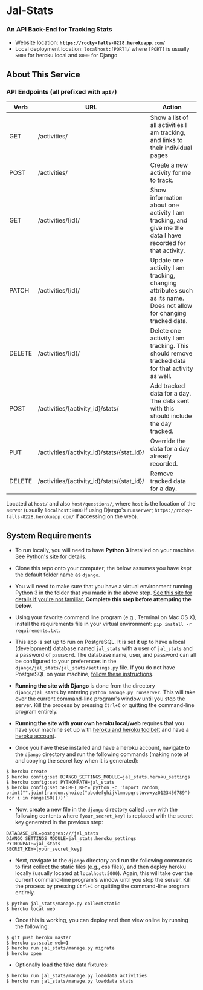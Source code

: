 # Jal-Stats

### An API Back-End for Tracking Stats

* Website location: **`https://rocky-falls-8228.herokuapp.com/`**
* Local deployment location: `localhost:[PORT]/` where `[PORT]` is usually `5000` for heroku local and `8000` for Django

## About This Service

### API Endpoints (all prefixed with `api/`)

Verb   | URL                                       | Action
------ | ---                                        | -------
GET    | /activities/                               | Show a list of all activities I am tracking, and links to their individual pages
POST   | /activities/                               | Create a new activity for me to track.
GET    | /activities/{id}/                          | Show information about one activity I am tracking, and give me the data I have recorded for that activity.
PATCH  | /activities/{id}/                          | Update one activity I am tracking, changing attributes such as its name. Does not allow for changing tracked data.
DELETE | /activities/{id}/                          | Delete one activity I am tracking. This should remove tracked data for that activity as well.
POST   | /activities/{activity_id}/stats/           | Add tracked data for a day. The data sent with this should include the day tracked.
PUT    | /activities/{activity_id}/stats/{stat_id}/ | Override the data for a day already recorded.
DELETE | /activities/{activity_id}/stats/{stat_id}/ | Remove tracked data for a day.


Located at `host/` and also `host/questions/`, where `host` is the location of the server (usually `localhost:8000` if using Django's `runserver`; `https://rocky-falls-8228.herokuapp.com/` if accessing on the web).


## System Requirements

* To run locally, you will need to have **Python&nbsp;3** installed on your machine. See [Python's site](https://www.python.org/) for details.

* Clone this repo onto your computer; the below assumes you have kept the default folder name as `django`.

* You will need to make sure that you have a virtual environment running Python&nbsp;3 in the folder that you made in the above step. [See this site for details if you're not familiar.](http://docs.python-guide.org/en/latest/dev/virtualenvs/) **Complete this step before attempting the below.**

* Using your favorite command line program (e.g., Terminal on Mac&nbsp;OS&nbsp;X), install the requirements file in your virtual environment: `pip install -r requirements.txt`.

* This app is set up to run on PostgreSQL. It is set it up to have a local (development) database named `jal_stats` with a user of `jal_stats` and a password of `password`. The database name, user, and password can all be configured to your preferences in the `django/jal_stats/jal_stats/settings.py` file. If you do not have PostgreSQL on your machine, [follow these instructions](https://github.com/tiyd-python-2015-08/course-resources/blob/master/week7/PostgreSQL-and-Django.md).

* **Running the site with Django** is done from the directory `django/jal_stats` by entering `python manage.py runserver`. This will take over the current command-line program's window until you stop the server. Kill the process by pressing `Ctrl+C` or quitting the command-line program entirely.

* **Running the site with your own heroku local/web** requires that you have your machine set up with [heroku and heroku toolbelt](https://devcenter.heroku.com/articles/getting-started-with-python#set-up) and have a [heroku account](https://signup.heroku.com/).
 * Once you have these installed and have a heroku account, navigate to the `django` directory and run the following commands (making note of and copying the secret key when it is generated):
 ```
 $ heroku create
 $ heroku config:set DJANGO_SETTINGS_MODULE=jal_stats.heroku_settings
 $ heroku config:set PYTHONPATH=jal_stats
 $ heroku config:set SECRET_KEY=`python -c 'import random; print("".join([random.choice("abcdefghijklmnopqrstuvwxyz0123456789") for i in range(50)]))'`
 ```

 * Now, create a new file in the `django` directory called `.env` with the following contents where `[your_secret_key]` is replaced with the secret key generated in the previous step:
 ```
 DATABASE_URL=postgres:///jal_stats
 DJANGO_SETTINGS_MODULE=jal_stats.heroku_settings
 PYTHONPATH=jal_stats
 SECRET_KEY=[your_secret_key]
 ```

 * Next, navigate to the `django` directory and run the following commands to first collect the static files (e.g., css files), and then deploy heroku locally (usually located at `localhost:5000`). Again, this will take over the current command-line program's window until you stop the server. Kill the process by pressing `Ctrl+C` or quitting the command-line program entirely.
 ```
 $ python jal_stats/manage.py collectstatic
 $ heroku local web
 ```

 * Once this is working, you can deploy and then view online by running the following:
 ```
 $ git push heroku master
 $ heroku ps:scale web=1
 $ heroku run jal_stats/manage.py migrate
 $ heroku open
 ```

 * Optionally load the fake data fixtures:
 ```
 $ heroku run jal_stats/manage.py loaddata activities
 $ heroku run jal_stats/manage.py loaddata stats
 ```
